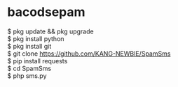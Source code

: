 # bacodsepam
$ pkg update && pkg upgrade<br>
$ pkg install python<br>
$ pkg install git<br>
$ git clone https://github.com/KANG-NEWBIE/SpamSms<br>
$ pip install requests<br>
$ cd SpamSms<br>
$ php sms.py
